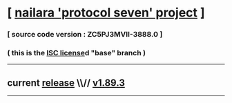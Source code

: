 
# [ [nailara 'protocol seven' project](http://nailara.network/) ]

### [ source code version : ZC5PJ3MVII-3888.0 ]

### ( this is the [ISC license](license)d "base" branch )
---
## current [release](https://github.com/nailara-technologies/protocol-7/releases) \\\\// [v1.89.3](https://github.com/nailara-technologies/protocol-7/releases/tag/v1.89.3)
---
